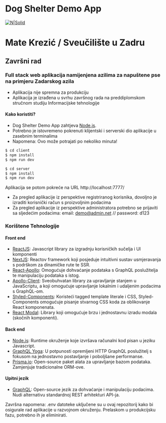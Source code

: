 # Dog Shelter Demo App

[![N|Solid](https://cldup.com/dTxpPi9lDf.thumb.png)](https://nodesource.com/products/nsolid)

# Mate Krezić / Sveučilište u Zadru
## Završni rad
###  Full stack web aplikacija namijenjena azilima za napuštene pse na primjeru Zadarskog azila 

  - Aplikacija nije spremna za produkciju
  - Aplikacija je izrađena u svrhu završnog rada na preddiplomskom stručnom studiju Informacijske tehnologije


#### Kako koristiti?

   - Dog Shelter Demo App zahtjeva [Node.js](https://nodejs.org/).
   - Potrebno je istovremeno pokrenuti klijentski i serverski dio aplikacije u zasebnim terminalima
   - Napomena: Ovo može potrajati po nekoliko minuta!

```sh
$ cd client
$ npm install
$ npm run dev
```

```sh
$ cd server
$ npm install
$ npm run dev
```

Aplikacija se potom pokreće na URL http://localhost:7777/

- Za pregled aplikacije iz perspektive registriranog korisnika, dovoljno je izraditi korisnički račun s proizvoljnim podacima
- Za pregled aplikacije iz perspektive administratora potrebno se prijaviti sa sljedećim podacima: email: demo@admin.net // password: d123

### Korištene Tehnologije
#### Front end
* [ReactJS](https://reactjs.org/): Javascript library za izgradnju korisničkih sučelja i UI komponenti
* [NextJS](https://nextjs.org/): Reactov framework koji posjeduje intuitivni sustav usmjeravanja s podrškom za dinamičke rute te SSR.
* [React-Apollo](https://github.com/apollographql/react-apollo): Omogućuje dohvaćanje podataka s GraphQL poslužitelja te manipulaciju podataka s istog.
* [Apollo-Client](https://www.apollographql.com/docs/react/api/core/ApolloClient/): Sveobuhvatan library za upravljanje stanjem u JavaScriptu, a koji omogućuje upravljanje lokalnim i udaljenim podacima s GraphQL-om.
* [Styled-Components](https://www.styled-components.com/): Koristeći tagged template literale i CSS, Styled-Components omogućuje pisanje stvarnog CSS koda za oblikovanje React komponenata.
* [React Modal](https://www.npmjs.com/package/react-modal): Library koji omogućuje brzu i jednostavnu izradu modala (skočnih komponenti).

#### Back end

* [Node.js](https://nodejs.org/): Runtime okruženje koje izvršava računalni kod pisan u jeziku Javascript.  
* [GraphQL Yoga](https://www.npmjs.com/package/graphql-yoga): U potpunosti opremljeni HTTP GraphQL poslužitelj s fokusom na jednostavno postavljanje i poboljšane performanse.
* [Prisma.io](https://www.prisma.io/): Open-source paket alata za upravljanje bazom podataka. Zamjenjuje tradicionalne ORM-ove.

#### Upitni jezik

* [GraphQL](https://graphql.org/): Open-source jezik za dohvaćanje i manipulaciju podacima. Nudi alternativu standardnoj REST arhitekturi API-ja.

Završna napomena: .env datoteke uključene su u ovaj repozitorij kako bi osigurale rad aplikacije u razvojnom okruženju. Prelaskom u produkcijsku fazu, potrebno ih je eliminirati.
